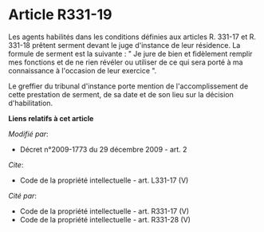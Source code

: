 # Article R331-19

Les agents habilités dans les conditions définies aux articles R. 331-17 et R. 331-18 prêtent serment devant le juge
d'instance de leur résidence. La formule de serment est la suivante : " Je jure de bien et fidèlement remplir mes fonctions
et de ne rien révéler ou utiliser de ce qui sera porté à ma connaissance à l'occasion de leur exercice ". 

Le greffier du tribunal d'instance porte mention de l'accomplissement de cette prestation de serment, de sa date et de son
lieu sur la décision d'habilitation.

**Liens relatifs à cet article**

_Modifié par_:

  - Décret n°2009-1773 du 29 décembre 2009 - art. 2

_Cite_:

  - Code de la propriété intellectuelle - art. L331-17 (V)

_Cité par_:

  - Code de la propriété intellectuelle - art. R331-17 (V)
  - Code de la propriété intellectuelle - art. R331-28 (V)
